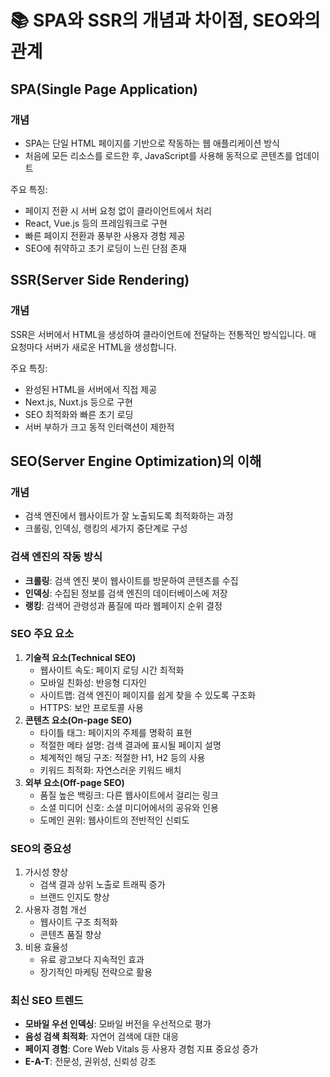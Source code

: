 # 📚 SPA와 SSR의 개념과 차이점, SEO와의 관계

## SPA(Single Page Application)
### 개념
- SPA는 단일 HTML 페이지를 기반으로 작동하는 웹 애플리케이션 방식
-  처음에 모든 리소스를 로드한 후, JavaScript를 사용해 동적으로 콘텐츠를 업데이트

주요 특징:
- 페이지 전환 시 서버 요청 없이 클라이언트에서 처리
- React, Vue.js 등의 프레임워크로 구현
- 빠른 페이지 전환과 풍부한 사용자 경험 제공
- SEO에 취약하고 초기 로딩이 느린 단점 존재

## SSR(Server Side Rendering)
### 개념
SSR은 서버에서 HTML을 생성하여 클라이언트에 전달하는 전통적인 방식입니다. 매 요청마다 서버가 새로운 HTML을 생성합니다.

주요 특징:
- 완성된 HTML을 서버에서 직접 제공
- Next.js, Nuxt.js 등으로 구현
- SEO 최적화와 빠른 초기 로딩
- 서버 부하가 크고 동적 인터랙션이 제한적

## SEO(Server Engine Optimization)의 이해
### 개념
- 검색 엔진에서 웹사이트가 잘 노출되도록 최적화하는 과정
- 크롤링, 인덱싱, 랭킹의 세가지 중단계로 구성

### 검색 엔진의 작동 방식
- **크롤링**: 검색 엔진 봇이 웹사이트를 방문하여 콘텐츠를 수집
- **인덱싱**: 수집된 정보를 검색 엔진의 데이터베이스에 저장
- **랭킹**: 검색어 관령성과 품질에 따라 웹페이지 순위 결정

### SEO 주요 요소
1. **기술적 요소(Technical SEO)**
   - 웹사이트 속도: 페이지 로딩 시간 최적화
   - 모바일 친화성: 반응형 디자인
   - 사이트맵: 검색 엔진이 페이지를 쉽게 찾을 수 있도록 구조화
   - HTTPS: 보안 프로토콜 사용
2. **콘텐츠 요소(On-page SEO)**
   - 타이틀 태그: 페이지의 주제를 명확히 표현
   - 적절한 메타 설명: 검색 결과에 표시될 페이지 설명
   - 체계적인 해딩 구조: 적절한 H1, H2 등의 사용
   - 키워드 최적화: 자연스러운 키워드 배치
3. **외부 요소(Off-page SEO)**
   - 품질 높은 백링크: 다른 웹사이트에서 걸리는 링크
   - 소셜 미디어 신호: 소셜 미디어에서의 공유와 인용
   - 도메인 권위: 웹사이트의 전반적인 신뢰도

### SEO의 중요성
1. 가시성 향상
   - 검색 결과 상위 노출로 트래픽 증가
   - 브랜드 인지도 향상
2. 사용자 경험 개선
   - 웹사이트 구조 최적화
   - 콘텐츠 품질 향상
3. 비용 효율성
   - 유료 광고보다 지속적인 효과
   - 장기적인 마케팅 전략으로 활용
  
### 최신 SEO 트렌드
- **모바일 우선 인덱싱**: 모바일 버전을 우선적으로 평가
- **음성 검색 최적화**: 자연어 검색에 대한 대응
- **페이지 경험**: Core Web Vitals 등 사용자 경험 지표 중요성 증가
- **E-A-T**: 전문성, 권위성, 신뢰성 강조

   